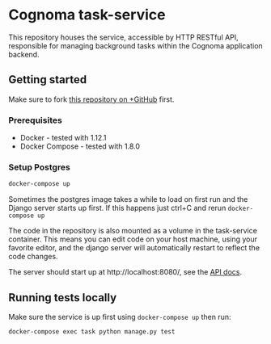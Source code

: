 # Cognoma task-service

This repository houses the service, accessible by HTTP RESTful API, responsible for managing background tasks within the Cognoma application backend.

## Getting started

Make sure to fork [this repository on
 +GitHub](https://github.com/cognoma/task-service "cognoma/task-service on
 +GitHub") first.

### Prerequisites

- Docker - tested with 1.12.1
- Docker Compose - tested with 1.8.0

### Setup Postgres

```sh
docker-compose up
```

Sometimes the postgres image takes a while to load on first run and the Django server starts up first. If this happens just ctrl+C and rerun `docker-compose up`

The code in the repository is also mounted as a volume in the task-service container. This means you can edit code on your host machine, using your favorite editor, and the django server will automatically restart to reflect the code changes.

The server should start up at http://localhost:8080/, see the [API docs](https://github.com/cognoma/task-service/blob/master/doc/api.md).

## Running tests locally

Make sure the service is up first using `docker-compose up` then run:

```sh
docker-compose exec task python manage.py test
```